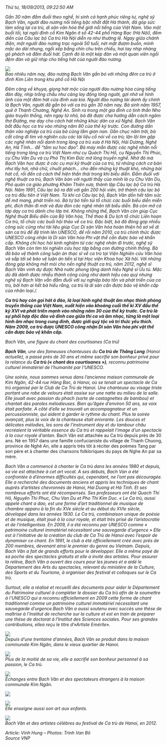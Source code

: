 <!--
title: Bạch Vân ba mươi năm giữ lửa Ca Trù
author: Nguyễn Tích Kỳ
status: completed
-->

*Thứ tư, 18/09/2013, 09:22:50 AM*
    
*Gần 30 năm đắm đuối theo nghề, hi sinh cả hạnh phúc riêng tư, nghệ sỹ Bạch Vân, người đào nương nối tiếng bậc nhất đất Hà thành, đã góp sức làm sống lại ca trù, di sản văn hóa thế giới nổi tiếng của Việt Nam.
Vào một buổi tối, tại ngôi đình cổ Kim Ngân ở số 42-44 phố Hàng Bạc (Hà Nội), đêm diễn của Câu lạc bộ Ca trù Hà Nội diễn ra như thường lệ. Ngay giữa chánh điện, một người đào nương trạc ngoài 50 tuổi, nét mặt đượm buồn, mình mặc áo dài nhung, ngồi xếp bằng chỉn chu trên chiếu, hai tay nhịp nhàng gõ phách và đắm đuối hát. Cạnh đó là một kép đàn và một quan viên ngồi đệm đàn và giữ nhịp cho tiếng hát của người đào nương.*

![](01.jpg)  
*Bao nhiêu năm nay, đào nương Bạch Vân gắn bó với những đêm ca trù ở đình Kim Liên trong khu phố cổ Hà Nội*

*Đêm càng về khuya, giọng hát mộc của người đào nương hòa cùng tiếng đàn đáy, nhịp trống chầu như càng lay động lòng người, gợi nhớ về hình ảnh của một đêm hát cửa đình xưa kia.
Người đào nương tài danh ấy chính là Bạch Vân, người đã gắn bó với ca trù gần 30 năm nay. Bà sinh năm 1957, quê ở Thanh Chương, Nghệ An. Sinh ra trong một gia đình có tinh thần Nho giáo truyền thống, nên ngay từ nhỏ, bà đã được cha hướng dẫn cách ngâm thơ Đường, mẹ dạy cho cách hát những khúc dân ca xứ Nghệ.
Bạch Vân bắt đầu học ca trù vào những năm 80 của thế kỷ trước. Con đường dấn thân vào nghiệp ca trù của bà cũng lắm gian nan. Gần chục năm trời, bà cất công đi tìm và nghiên cứu các tài liệu cổ nói về ca trù; lặn lội tìm gặp các nghệ nhân nổi danh trong làng ca trù xưa ở Hà Nội, Hải Dương, Nghệ An, Hà Tĩnh… để “tầm sư học đạo”.
Bà may mắn được các nghệ nhân nổi tiếng trong làng ca trù Việt Nam như cụ Quách Thị Hồ, cụ Nguyễn Thị Phúc, cụ Chu Văn Du và cụ Phó Thị Kim Đức mở lòng truyền nghề.
Nhờ đó mà Bạch Vân học được ở các cụ mọi kỹ thuật của ca trù, từ những cách cơ bản như lấy hơi, nhả chữ, chuốt phách… cho đến những kỹ thuật khó, những bài hát cổ, rồi đến cả cách thể hiện thần thái trong khi biểu diễn.
Đắm đuối với nghệ thuật ca trù, Bạch Vân bàn với người thầy của mình là cụ Chu Văn Du, Phó quản ca giáo phường Khâm Thiên xưa, thành lập Câu lạc bộ Ca trù Hà Nội.
Năm 1991, Câu lạc bộ ra đời với gần 200 hội viên, trở thành câu lạc bộ ca trù đầu tiên ở Việt Nam. Từ khi có Câu lạc bộ, Bạch Vân dồn hết tâm sức để mở mang, phát triển nó. Bà tự bỏ tiền túi tổ chức các buổi biểu diễn miễn phí, đích thân đi mời và đưa đón các nghệ nhân tới biểu diễn. Bà còn mở cả lớp dạy ca trù dành cho lớp trẻ. Không những thế, Bạch Vân còn giúp Cục Nghệ thuật Biểu diễn của Bộ Văn hóa, Thể thao & Du lịch tổ chức Liên hoan Ca trù, tổ chức các buổi hội thảo về ca trù.
Đặc biệt, bà đã đóng góp nhiều công sức cũng như tài liệu giúp Cục Di sản Văn hóa hoàn thiện hồ sơ về di sản ca trù để đệ trình lên UNESCO, để rồi năm 2010, ca trù chính thức được UNESCO công nhận là Di sản Văn hóa Phi vật thể cần được bảo vệ khẩn cấp.
Không chỉ học hỏi kinh nghiệm từ các nghệ nhân đi trước, nghệ sỹ Bạch Vân còn tìm tòi nghiên cứu học tập bằng con đường chính thống. Bà đã bảo vệ thành công luận án thạc sĩ về ca trù tại Viện Nghiên cứu Văn hóa và sắp tới sẽ bảo vệ luận án tiến sĩ tại Học viện Khoa học Xã hội.
Với những đóng góp không mệt mỏi cho nền nghệ thuật ca trù, năm 2012, nghệ sĩ Bạch Vân vinh dự được Nhà nước phong tặng danh hiệu Nghệ sĩ Ưu tú. Mặc dù đã dành được nhiều thành công cũng như danh hiệu cao quý nhưng nghệ sỹ Bạch Vân vẫn đắm đuối với sự nghiệp bảo tồn và phát triển của ca trù, bởi hơn ai hết bà hiểu rằng, ca trù là di sản cần được bảo vệ khẩn cấp của nhân loại./.*

***Ca trù hay còn gọi hát ả đào, là loại hình nghệ thuật âm nhạc thính phòng truyền thống của Việt Nam, xuất hiện vào khoảng cuối thế kỉ XV đầu thế kỷ XVI và phát triển mạnh vào những năm 30 của thế kỷ trước. Ca trù là sự phối hợp độc đáo và đỉnh cao giữa thi ca và âm nhạc, từng là một loại hình âm nhạc trong cung đình, được giới quý tộc và trí thức yêu thích. Năm 2009, ca trù được UNESCO công nhận Di sản Văn hóa phi vật thể cần được bảo vệ khẩn cấp.***

*Bach Vân, une figure du chant des courtisanes (Ca trù)*

***Bạch Vân**, une des fameuses chanteuses du **Ca trù de Thăng Long** (Hanoi actuelle), a passé près de 30 ans et même sacrifié son bonheur privé pour la relance du **Ca trù (« chant des courtisanes »)**, reconnu patrimoine culturel immatériel de l’humanité par l’UNESCO.*

*Une soirée, nous sommes venus dans l’ancienne maison communale de Kim Ngân, 42-44 rue Hàng Bac, à Hanoi, où se tenait un spectacle de Ca trù organisé par le Club de Ca Trù de Hanoi. Une chanteuse au visage triste portant une robe de velours était assise sur une natte au milieu de la salle. Elle jouait avec passion du phach (sorte de castagnettes de bambou) et chantait des paroles mélodieuses. Bien qu’âgée d’environ 50 ans, sa voix était parfaite. A côté d’elle se trouvait un accompagnateur et un percussionniste, qui aident à garder le rythme du chant.*
*Plus la soirée avançait, plus la voix de la chanteuse était enivrante. Les douces et délicates mélodies, les sons de l’instrument day et du tambour châu recréaient la véritable essence du Ca trù et rappelait l’image d’un spectacle à la cour royale d’antan.*
Bach Vân est attachée au Ca trù depuis près de 30 ans. Né en 1957 dans une famille confucianiste du village de Thanh Chuong, province de Nghê An, elle a appris très tôt à réciter des poèmes Tang par son père et à chanter des chansons folkloriques du pays de Nghe An par sa mère.

*Bach Vân a commencé à chanter le Ca trù dans les années 1980 et depuis, sa vie est attachée à cet art vocal. A ses débuts, Bach Van a été confrontée à d’énormes difficultés qui, cependant, ne l’ont pas découragée. Elle a recherché des documents anciens et appris les techniques de chant auprès d’artistes chevronnés de Hanoi, Hai Duong et Hà Tinh. Et ses nombreux efforts ont été récompensés. Ses professeurs ont été Quach Thi Hô, Nguyên Thi Phuc, Chu Van Du et Pho Thi Kim Duc.*
*« Le Ca trù, aussi appelé chant a dao, est une forme d’art traditionnel de musique de chambre apparu à la fin du XVe siècle et au début du XVIe siècle, développé dans les années 1930. Le Ca trù, combinaison unique de poésie et de musique, était joué à la cour royale, et était très prisé de l’aristocratie et de l’intelligentsia. En 2009, il a été reconnu par UNESCO comme « patrimoine culturel immatériel nécessitant une sauvegarde d’urgence »*
*Elle est à l’initiative de la création du club de Ca Trù de Hanoi avec l’espoir de dynamiser ce chant. En 1991, le club a été officiellement créé avec près de 200 membres, devenant ainsi le premier du genre au Vietnam. Depuis, Bach Vân a fait de grands efforts pour le développer. Elle a même payé de sa poche des spectacles gratuits et elle a invité des artistes. Pour assurer la relève, Bach Vân a ouvert des cours pour les jeunes et a aidé le Département des Arts du spectacles, relevant du ministère de la Culture, des Sports et du Tourisme, à organiser des festival et colloques sur le Ca trù.*

*Surtout, elle a réalisé et recueilli des documents pour aider le Département du Patrimoine culturel à compléter le dossier du Ca trù afin de le soumettre à l’UNESCO qui a reconnu officiellement en 2009 cette forme de chant traditionnel comme un patrimoine culturel immatériel nécessitant une sauvegarde d’urgence.Bach Vân a aussi soutenu avec succès une thèse de maîtrise à l’Institut de recherche sur la culture et est en train de préparer une thèse de doctorat à l’Institut des Sciences sociales. Pour ses grandes contributions, ellea reçu le titre d’«Artiste Emérite».*

![](02.jpg)  
*Depuis d’une trentaine d’années, Bach Vân se produit dans la maison communale Kim Ngân, dans le vieux quartier de Hanoi.*

![](03.jpg)  
*Plus de la moitié de sa vie, elle a sacrifié son bonheur personnel à sa passion, le Ca trù.*

![](04.jpg)  
*Échanges entre Bach Vân et des spectateurs étrangers à la maison communale Kim Ngân.*

![](05.jpg) 

![](06.jpg)   
*Elle enseigne aussi son art aux enfants.*

![](07.jpg)  
*Bach Vân et des artistes célèbres au festival de Ca trù de Hanoi, en 2012.*

*Article: Vinh Hung – Photos: Trinh Van Bô*  
*Source VNP*




















